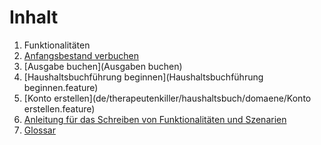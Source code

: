 Inhalt
======

1. Funktionalitäten
  1. [Anfangsbestand verbuchen](de/therapeutenkiller/haushaltsbuch/domaene/Testklasse.java)
  2. [Ausgabe buchen](Ausgaben buchen)
  3. [Haushaltsbuchführung beginnen](Haushaltsbuchführung beginnen.feature)
  4. [Konto erstellen](de/therapeutenkiller/haushaltsbuch/domaene/Konto erstellen.feature)
2. [Anleitung für das Schreiben von Funktionalitäten und Szenarien](de/therapeutenkiller/haushaltsbuch/domaene/Anleitung.md)
3. [Glossar](de/therapeutenkiller/haushaltsbuch/domaene/Glossar.md)

